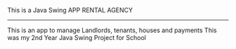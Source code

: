 This is a Java Swing APP
RENTAL AGENCY
<hr>
This is an app to manage Landlords, tenants, houses and payments
This was my 2nd Year Java Swing Project for School
